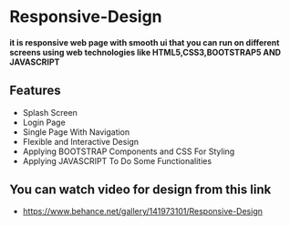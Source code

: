 # Responsive-Design
#### it is responsive web page with smooth ui that you can run on different screens using web technologies like HTML5,CSS3,BOOTSTRAP5 AND JAVASCRIPT
## Features
- Splash Screen
- Login Page
- Single Page With Navigation
- Flexible and Interactive Design
- Applying BOOTSTRAP Components and CSS For Styling
- Applying JAVASCRIPT To Do Some Functionalities
## You can watch video for design from this link
- https://www.behance.net/gallery/141973101/Responsive-Design
